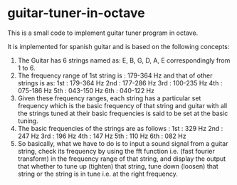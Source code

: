 # guitar-tuner-in-octave
This is a small code to implement guitar tuner program in octave.

It is implemented for spanish guitar and is based on the following concepts:
1. The Guitar has 6 strings named as: E, B, G, D, A, E correspondingly from 1 to 6.
2. The frequency range of 1st string is : 179-364 Hz and that of other strings is as:
   1st : 179-364 Hz
   2nd : 177-286 Hz
   3rd : 100-235 Hz
   4th : 075-186 Hz
   5th : 043-150 Hz
   6th : 040-122 Hz
3. Given these frequency ranges, each string has a particular set frequency which is the basic frequency of that string and guitar with all    	  the strings tuned at their basic frequencies is said to be set at the basic tuning.
4. The basic frequencies of the strings are as follows :
   1st : 329 Hz
   2nd : 247 Hz
   3rd : 196 Hz
   4th : 147 Hz
   5th : 110 Hz
   6th : 082 Hz
5. So basically, what we have to do is to input a sound signal from a guitar string, check its frequency by using the fft function i.e. (fast 	 fourier transform) in the frequency range of that string, and display the output that whether to tune up (tighten) that string, tune down 	(loosen) that string or the string is in tune i.e. at the right frequency.









